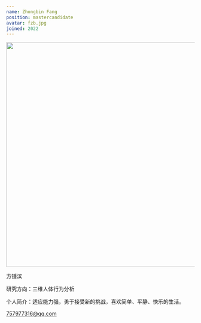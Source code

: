 ```yaml
---
name: Zhongbin Fang
position: mastercandidate
avatar: fzb.jpg
joined: 2022
---
```


<img width="600" src="{{site.baseurl}}/images/people/{{page.avatar}}">


方锺滨

研究方向：三维人体行为分析

个人简介：适应能力强，勇于接受新的挑战，喜欢简单、平静、快乐的生活。

757977316@qq.com
